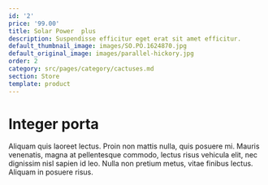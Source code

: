 ```yaml
---
id: '2'
price: '99.00'
title: Solar Power  plus
description: Suspendisse efficitur eget erat sit amet efficitur.
default_thumbnail_image: images/SO.PO.1624870.jpg
default_original_image: images/parallel-hickory.jpg
order: 2
category: src/pages/category/cactuses.md
section: Store
template: product
---
```


# Integer porta

Aliquam quis laoreet lectus. Proin non mattis nulla, quis posuere mi. Mauris venenatis, magna at pellentesque commodo, lectus risus vehicula elit, nec dignissim nisl sapien id leo. Nulla non pretium metus, vitae finibus lectus. Aliquam in posuere risus.